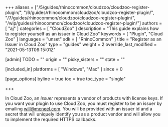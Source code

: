 +++
aliases = ["/5/guides/rhinocommon/cloudzoo/cloudzoo-register-plugin/", "/6/guides/rhinocommon/cloudzoo/cloudzoo-register-plugin/", "/7/guides/rhinocommon/cloudzoo/cloudzoo-register-plugin/", "/wip/guides/rhinocommon/cloudzoo/cloudzoo-register-plugin/"]
authors = [ "aj" ]
categories = [ "CloudZoo" ]
description = "This guide explains how to register yourself as an issuer in Cloud Zoo"
keywords = [ "Plugin", "Cloud Zoo" ]
languages = "unset"
sdk = [ "RhinoCommon" ]
title = "Register as an Issuer in Cloud Zoo"
type = "guides"
weight = 2
override_last_modified = "2021-05-13T09:15:01Z"

[admin]
TODO = ""
origin = ""
picky_sisters = ""
state = ""

[included_in]
platforms = [ "Windows", "Mac" ]
since = 0

[page_options]
byline = true
toc = true
toc_type = "single"

+++

In Cloud Zoo, an _issuer_ represents a vendor of products with license keys. If you want your plugin to use Cloud Zoo, you must register to be an issuer by emailing [will@mcneel.com](mailto:will@mcneel.com). You will be provided with an issuer id and a secret that will uniquely identify you as a product vendor and will allow you to implement the required HTTPS callbacks.
